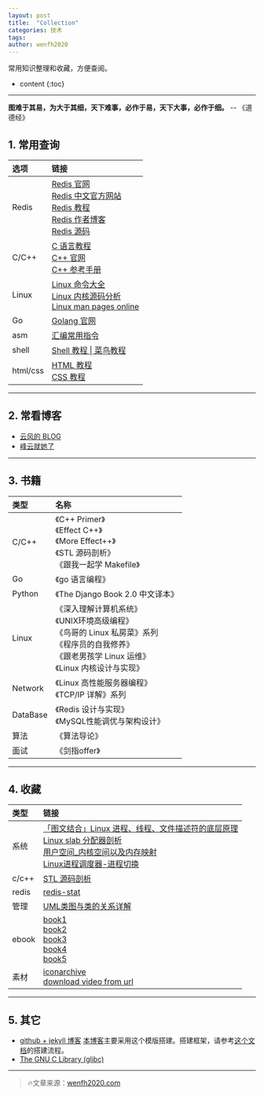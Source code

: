 ```yaml
---
layout: post
title:  "Collection"
categories: 技术
tags: 
author: wenfh2020
--- 
```


常用知识整理和收藏，方便查阅。



* content
{:toc}

---

**图难于其易，为大于其细，天下难事，必作于易，天下大事，必作于细。** -- 《道德经》

## 1. 常用查询

| 选项     | 链接                                                                                                                                                                                                                                                            |
| :------- | :-------------------------------------------------------------------------------------------------------------------------------------------------------------------------------------------------------------------------------------------------------------- |
| Redis    | [Redis 官网](https://redis.io/)<br/>[Redis 中文官方网站](http://www.redis.cn/)<br/>[Redis 教程](https://www.runoob.com/redis/redis-tutorial.html) <br/>[Redis 作者博客](http://antirez.com/) <br/> [Redis 源码](https://github.com/antirez/redis/tree/unstable) |
| C/C++    | [C 语言教程](https://www.runoob.com/cprogramming/c-tutorial.html) <br/> [C++ 官网](http://www.cplusplus.com/) <br/> [C++ 参考手册](https://zh.cppreference.com/)                                                                                                |
| Linux    | [Linux 命令大全](https://www.runoob.com/linux/linux-command-manual.html)<br/>[Linux 内核源码分析](https://www.cnblogs.com/tolimit/default.html?page=1)<br/>[Linux man pages online](http://man7.org/linux/man-pages/)                                           |
| Go       | [Golang 官网](https://golang.google.cn/)                                                                                                                                                                                                                        |
| asm      | [汇编常用指令](https://blog.csdn.net/qq_36982160/article/details/82950848)                                                                                                                                                                                      |
| shell    | [Shell 教程 \| 菜鸟教程](https://www.runoob.com/linux/linux-shell.html)                                                                                                                                                                                         |
| html/css | [HTML 教程](http://caibaojian.com/w3c/html/)<br/>[CSS 教程](http://caibaojian.com/w3c/css/)                                                                                                                                                                     |

---

## 2. 常看博客

* [云风的 BLOG](https://blog.codingnow.com/)
* [峰云就她了](http://xiaorui.cc/)

---

## 3. 书籍

| 类型     | 名称                                                                                                                                                                  |
| :------- | :-------------------------------------------------------------------------------------------------------------------------------------------------------------------- |
| C/C++    | 《C++ Primer》 <br/>《Effect C++》 <br/>《More Effect++》<br/>《STL 源码剖析》<br/>《跟我一起学 Makefile》                                                            |
| Go       | 《go 语言编程》                                                                                                                                                       |
| Python   | 《The Django Book 2.0 中文译本》                                                                                                                                      |
| Linux    | 《深入理解计算机系统》<br/>《UNIX环境高级编程》<br/>《鸟哥的 Linux 私房菜》系列 <br/>《程序员的自我修养》<br/>《跟老男孩学 Linux 运维》<br/> 《Linux 内核设计与实现》 |
| Network  | 《Linux 高性能服务器编程》     <br/> 《TCP/IP 详解》系列                                                                                                              |
| DataBase | 《Redis 设计与实现》<br/> 《MySQL性能调优与架构设计》                                                                                                                 |
| 算法     | 《算法导论》                                                                                                                                                          |
| 面试     | 《剑指offer》                                                                                                                                                         |

---

## 4. 收藏

| 类型  | 链接                                                                                                                                                                                                                                                                                                                                                                                                            |
| :---- | :-------------------------------------------------------------------------------------------------------------------------------------------------------------------------------------------------------------------------------------------------------------------------------------------------------------------------------------------------------------------------------------------------------------- |
| 系统  | [「图文结合」Linux 进程、线程、文件描述符的底层原理](https://www.solves.com.cn/news/hlw/2020-03-15/13907.html) <br/> [Linux slab 分配器剖析](https://www.ibm.com/developerworks/cn/linux/l-linux-slab-allocator/index.html) <br/> [用户空间_内核空间以及内存映射](https://www.solves.com.cn/news/hlw/2020-03-15/13907.html) <br/> [Linux进程调度器-进程切换](https://www.cnblogs.com/LoyenWang/p/12386281.html) |
| c/c++ | [STL 源码剖析](https://www.kancloud.cn/digest/stl-sources/)                                                                                                                                                                                                                                                                                                                                                     |
| redis | [redis-stat](https://github.com/junegunn/redis-stat)                                                                                                                                                                                                                                                                                                                                                            |
| 管理  | [UML类图与类的关系详解](http://www.uml.org.cn/oobject/201104212.asp)                                                                                                                                                                                                                                                                                                                                            |
| ebook | [book1](https://evanli.github.io/programming-book/Git/) <br/> [book2](https://github.com/wenfh2020/books) <br/> [book3](https://github.com/hello2dj/Books-1)   <br/> [book4](https://github.com/yuebaii/books)     <br/> [book5](https://github.com/lancetw/ebook-1)                                                                                                                                            |
| 素材  | [iconarchive](http://www.iconarchive.com/) <br/> [download video from url](https://en.savefrom.net/11/)                                                                                                                                                                                                                                                                                                         |

---

## 5. 其它

* [github + jekyll 博客](https://github.com/Gaohaoyang/gaohaoyang.github.io)
  [本博客](https://wenfh2020.com/2020/02/17/make-blog/)主要采用这个模版搭建。搭建框架，请参考[这个文档](https://github.com/wonderseen/wonderseen.github.io)的搭建流程。
* [The GNU C Library (glibc)](https://www.gnu.org/software/libc/)

---

> 🔥文章来源：[wenfh2020.com](https://wenfh2020.com/2020/05/14/collection/)
